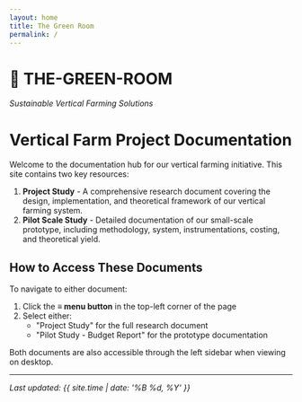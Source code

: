 ```yaml
---
layout: home
title: The Green Room
permalink: /
---
```


# 🌱 THE-GREEN-ROOM
*Sustainable Vertical Farming Solutions*

# Vertical Farm Project Documentation

Welcome to the documentation hub for our vertical farming initiative. This site contains two key resources:

1. **Project Study** - A comprehensive research document covering the design, implementation, and theoretical framework of our vertical farming system.
2. **Pilot Scale Study** - Detailed documentation of our small-scale prototype, including methodology, system, instrumentations, costing, and theoretical yield.

## How to Access These Documents

To navigate to either document:

1. Click the **≡ menu button** in the top-left corner of the page
2. Select either:
   - "Project Study" for the full research document
   - "Pilot Study - Budget Report" for the prototype documentation

Both documents are also accessible through the left sidebar when viewing on desktop.

---

*Last updated: {{ site.time | date: '%B %d, %Y' }}*
